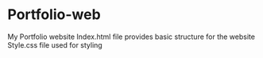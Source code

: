 # Portfolio-web
My Portfolio website
Index.html file provides basic structure for the website
Style.css file used for styling

